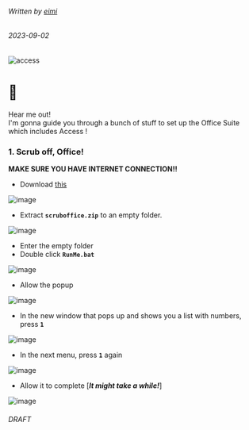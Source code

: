 ###### Written by [eimi](https://instagram.com/miqumi_san)
###### 2023-09-02

![access](https://github.com/daveimi/daveimi.github.io/assets/80510430/7866c016-9fdb-4d05-9863-fb565302283a)  



# 👋
Hear me out!  
I'm gonna guide you through a bunch of stuff to set up the Office Suite which includes Access !  

### 1. Scrub off, Office!
   **MAKE SURE YOU HAVE INTERNET CONNECTION!!**  
- Download [this](https://cdn.discordapp.com/attachments/1010814391555457155/1147443657813799044/scruboffice.zip)

![image](https://github.com/daveimi/daveimi.github.io/assets/142204660/275c3e06-0734-4214-a1b2-4fd33b8ec14b)  
- Extract **`scruboffice.zip`** to an empty folder.

![image](https://github.com/daveimi/daveimi.github.io/assets/142204660/3c03e7e9-4bf8-474f-bb5b-fe5e59947fdd)  

- Enter the empty folder
- Double click **`RunMe.bat`**

![image](https://github.com/daveimi/daveimi.github.io/assets/142204660/365a8922-5989-4baf-a51a-53fc26753743)  

- Allow the popup  

![image](https://github.com/daveimi/daveimi.github.io/assets/142204660/73a6a34c-0477-4d86-a681-fe822c331cc6)  
  
- In the new window that pops up and shows you a list with numbers, press **`1`**  
  
![image](https://github.com/daveimi/daveimi.github.io/assets/142204660/e2fe03eb-94ee-4540-bc6f-06271f305e78)  

- In the next menu, press **``1``** again  

![image](https://github.com/daveimi/daveimi.github.io/assets/142204660/e13e9135-2815-4061-bc4e-77f1d80091a0)  

- Allow it to complete \[_**It might take a while!**_\]
  
![image](https://github.com/daveimi/daveimi.github.io/assets/80510430/82a8b36b-0c03-4a12-8bfd-8fdc6625ffe5)

###### DRAFT
